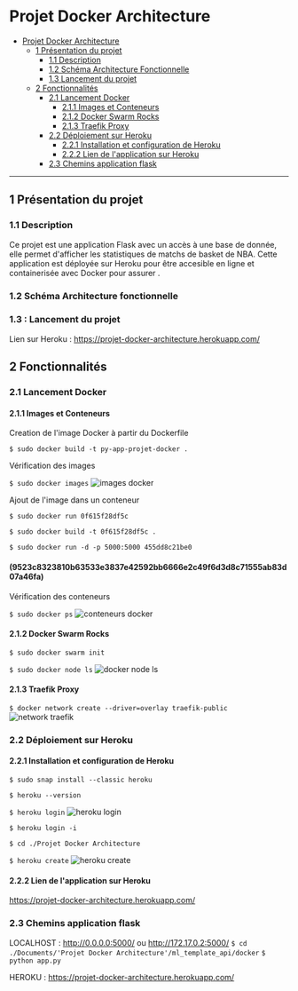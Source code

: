 # Projet Docker Architecture
- [Projet Docker Architecture](#projet-docker-architecture)
  - [1 Présentation du projet](#1-présentation-du-projet)
    - [1.1 Description](#11-description)
    - [1.2 Schéma Architecture Fonctionnelle](#12-schéma-architecture-fonctionnelle)
    - [1.3 Lancement du projet](#13-lancement-du-projet)
  - [2 Fonctionnalités](#2-fonctionnalités)
    - [2.1 Lancement Docker](#21-lancement-docker)
      - [2.1.1 Images et Conteneurs](#211-images-et-conteneurs)
      - [2.1.2 Docker Swarm Rocks](#211-docker-swarm-rocks)
      - [2.1.3 Traefik Proxy](#213-traefik-proxy)
    - [2.2 Déploiement sur Heroku](#22-déploiement-sur-heroku)
      - [2.2.1 Installation et configuration de Heroku](#221-installation-et-configuration-de-heroku)
      - [2.2.2 Lien de l'application sur Heroku](#222-lien-de-lapplication-sur-heroku)
    - [2.3 Chemins application flask](#23-chemins-application-flask)
------------------------------------------------------------------------------------------------------------
## 1 Présentation du projet
### 1.1 Description
Ce projet est une application Flask avec un accès à une base de donnée, elle permet d'afficher les statistiques de matchs de basket de NBA.
Cette application est déployée sur Heroku pour être accesible en ligne et containerisée avec Docker pour assurer .

### 1.2 Schéma Architecture fonctionnelle

### 1.3 : Lancement du projet
Lien sur Heroku : https://projet-docker-architecture.herokuapp.com/

## 2 Fonctionnalités

### 2.1 Lancement Docker
#### 2.1.1 Images et Conteneurs
Creation de l'image Docker à partir du Dockerfile

`$ sudo docker build -t py-app-projet-docker .`

Vérification des images

`$ sudo docker images`
![images docker](https://user-images.githubusercontent.com/58144828/132645427-fbe84cfa-8607-4959-b43e-12175eabb5c3.PNG)

Ajout de l'image dans un conteneur

`$ sudo docker run 0f615f28df5c`

`$ sudo docker build -t 0f615f28df5c .`

`$ sudo docker run -d -p 5000:5000 455dd8c21be0`

#### (9523c8323810b63533e3837e42592bb6666e2c49f6d3d8c71555ab83d07a46fa)

Vérification des conteneurs 

`$ sudo docker ps`
![conteneurs docker](https://user-images.githubusercontent.com/58144828/132645736-ce2c7d88-c4ec-4948-ba90-b0eb9d783db2.PNG)

#### 2.1.2  Docker Swarm Rocks
`$ sudo docker swarm init`

`$ sudo docker node ls`
![docker node ls](https://user-images.githubusercontent.com/58144828/132645994-109b181f-2ca7-437a-b8e5-21342cb447d3.PNG)

#### 2.1.3  Traefik Proxy
`$ docker network create --driver=overlay traefik-public`
![network traefik](https://user-images.githubusercontent.com/58144828/132645505-38e7e0b4-1c8b-41e9-be50-173fb2958485.PNG)


### 2.2 Déploiement sur Heroku

#### 2.2.1 Installation et configuration de Heroku

`$ sudo snap install --classic heroku`

`$ heroku --version`

`$ heroku login`
![heroku login](https://user-images.githubusercontent.com/58144828/132645791-3b250a20-6a9a-40e4-b530-b862168afd14.PNG)

`$ heroku login -i`

`$ cd ./Projet Docker Architecture`

`$ heroku create`
![heroku create](https://user-images.githubusercontent.com/58144828/132645810-01d08f89-8852-4bd7-a949-740c1eaea513.PNG)

#### 2.2.2 Lien de l'application sur Heroku

<https://projet-docker-architecture.herokuapp.com/>


### 2.3 Chemins application flask

LOCALHOST : http://0.0.0.0:5000/ ou http://172.17.0.2:5000/
`$ cd ./Documents/'Projet Docker Architecture'/ml_template_api/docker`
`$ python app.py`

HEROKU : https://projet-docker-architecture.herokuapp.com/
